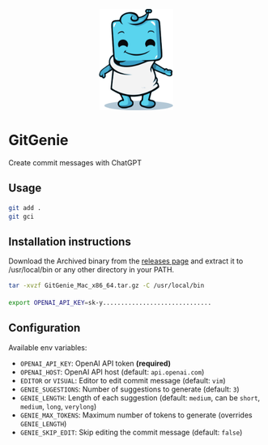 <p align="center"><img src="docs/img/mascot.png" height="200" /></p>

# GitGenie
Create commit messages with ChatGPT

## Usage
    
```bash
git add . 
git gci 
```

## Installation instructions

Download the Archived binary from the [releases page](https://github.com/mms-gianni/GitGenie/releases/latest) and extract it to /usr/local/bin or any other directory in your PATH.

```bash 
tar -xvzf GitGenie_Mac_x86_64.tar.gz -C /usr/local/bin

export OPENAI_API_KEY=sk-y..............................
```

## Configuration

Available env variables:

- `OPENAI_API_KEY`: OpenAI API token **(required)**
- `OPENAI_HOST`: OpenAI API host (default: `api.openai.com`)
- `EDITOR` or `VISUAL`: Editor to edit commit message (default: `vim`)
- `GENIE_SUGESTIONS`: Number of suggestions to generate (default: `3`)
- `GENIE_LENGTH`: Length of each suggestion (default: `medium`, can be `short`, `medium`, `long`, `verylong`)
- `GENIE_MAX_TOKENS`: Maximum number of tokens to generate (overrides `GENIE_LENGTH`)
- `GENIE_SKIP_EDIT`: Skip editing the commit message (default: `false`)